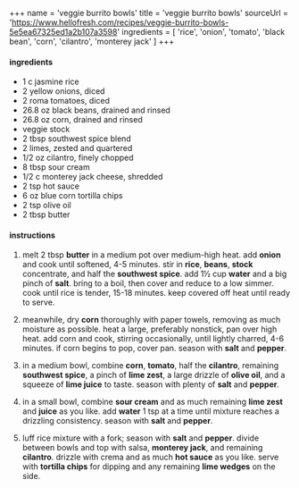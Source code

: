+++
name = 'veggie burrito bowls'
title = 'veggie burrito bowls'
sourceUrl = 'https://www.hellofresh.com/recipes/veggie-burrito-bowls-5e5ea67325ed1a2b107a3598'
ingredients = [
  'rice',
  'onion',
  'tomato',
  'black bean',
  'corn',
  'cilantro',
  'monterey jack'
]
+++

#### ingredients

- 1 c jasmine rice
- 2 yellow onions, diced
- 2 roma tomatoes, diced
- 26.8 oz black beans, drained and rinsed
- 26.8 oz corn, drained and rinsed
- veggie stock
- 2 tbsp southwest spice blend
- 2 limes, zested and quartered
- 1/2 oz cilantro, finely chopped
- 8 tbsp sour cream
- 1/2 c monterey jack cheese, shredded
- 2 tsp hot sauce
- 6 oz blue corn tortilla chips
- 2 tsp olive oil
- 2 tbsp butter

#### instructions

1. melt 2 tbsp **butter** in a medium pot over medium-high heat. add **onion** and cook until softened, 4-5 minutes. stir in **rice**, **beans**, **stock** concentrate, and half the **southwest spice**. add 1½ cup **water** and a big pinch of **salt**. bring to a boil, then cover and reduce to a low simmer. cook until rice is tender, 15-18 minutes. keep covered off heat until ready to serve.

2. meanwhile, dry **corn** thoroughly with paper towels, removing as much moisture as possible. heat a large, preferably nonstick, pan over high heat. add corn and cook, stirring occasionally, until lightly charred, 4-6 minutes. if corn begins to pop, cover pan. season with **salt** and **pepper**.

3. in a medium bowl, combine **corn**, **tomato**, half the **cilantro**, remaining **southwest spice**, a pinch of **lime zest**, a large drizzle of **olive oil**, and a squeeze of **lime juice** to taste. season with plenty of **salt** and **pepper**.

4. in a small bowl, combine **sour cream** and as much remaining **lime zest** and **juice** as you like. add **water** 1 tsp at a time until mixture reaches a drizzling consistency. season with **salt** and **pepper**.

5. luff rice mixture with a fork; season with **salt** and **pepper**. divide between bowls and top with salsa, **monterey jack**, and remaining **cilantro**. drizzle with crema and as much **hot sauce** as you like. serve with **tortilla chips** for dipping and any remaining **lime wedges** on the side.